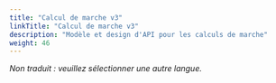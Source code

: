 ```yaml
---
title: "Calcul de marche v3"
linkTitle: "Calcul de marche v3"
description: "Modèle et design d'API pour les calculs de marche"
weight: 46
---
```


_Non traduit : veuillez sélectionner une autre langue._
